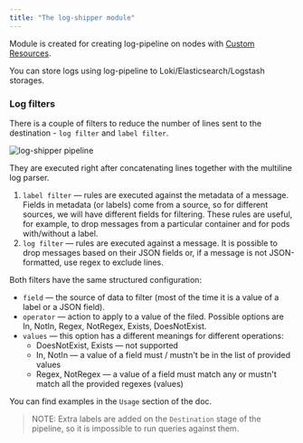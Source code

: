 ```yaml
---
title: "The log-shipper module"
---
```


Module is created for creating log-pipeline on nodes with [Custom Resources](cr.html).

You can store logs using log-pipeline to Loki/Elasticsearch/Logstash storages.

### Log filters

There is a couple of filters to reduce the number of lines sent to the destination - `log filter` and `label filter`.

![log-shipper pipeline](../../images/460-log-shipper/log_shipper_pipeline.png)

They are executed right after concatenating lines together with the multiline log parser.

1. `label filter` — rules are executed against the metadata of a message. Fields in metadata (or labels) come from a source, so for different sources, we will have different fields for filtering. These rules are useful, for example, to drop messages from a particular container and for pods with/without a label.
2. `log filter` — rules are executed against a message. It is possible to drop messages based on their JSON fields or, if a message is not JSON-formatted, use regex to exclude lines.

Both filters have the same structured configuration:
* `field` — the source of data to filter (most of the time it is a value of a label or a JSON field).
* `operator` — action to apply to a value of the filed. Possible options are In, NotIn, Regex, NotRegex, Exists, DoesNotExist.
* `values` — this option has a different meanings for different operations:
  * DoesNotExist, Exists — not supported
  * In, NotIn — a value of a field must / mustn't be in the list of provided values
  * Regex, NotRegex — a value of a field must match any or mustn't match all the provided regexes (values)

You can find examples in the `Usage` section of the doc.

> NOTE: Extra labels are added on the `Destination` stage of the pipeline, so it is impossible to run queries against them. 
